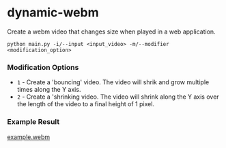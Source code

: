 # dynamic-webm

Create a webm video that changes size when played in a web application.

```
python main.py -i/--input <input_video> -m/--modifier <modification_option>
```

### Modification Options

- `1` - Create a 'bouncing' video. The video will shrik and grow multiple times along the Y axis.
- `2` - Create a 'shrinking video. The video will shrink along the Y axis over the length of the video to a final height of 1 pixel.

### Example Result

[example.webm](https://user-images.githubusercontent.com/45544056/182500464-c14adb3d-9396-4821-b89a-558e1dbdeca7.webm)
